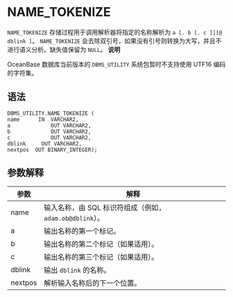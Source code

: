 NAME_TOKENIZE 
==================================

`NAME_TOKENIZE` 存储过程用于调用解析器将指定的名称解析为 `a [. b [. c ]][@ dblink ]`。
`NAME_TOKENIZE` 会去除双引号，如果没有引号则转换为大写，并且不进行语义分析。缺失值保留为 `NULL`。
**说明**



OceanBase 数据库当前版本的 `DBMS_UTILITY` 系统包暂时不支持使用 UTF16 编码的字符集。

语法 
-----------------------

```unknow
DBMS_UTILITY.NAME_TOKENIZE ( 
name      IN  VARCHAR2,
a             OUT VARCHAR2,
b             OUT VARCHAR2,
c             OUT VARCHAR2,
dblink     OUT VARCHAR2, 
nextpos  OUT BINARY_INTEGER);
```



参数解释 
-------------------------



|   参数    |                   解释                   |
|---------|----------------------------------------|
| name    | 输入名称，由 SQL 标识符组成（例如，`adam.ob@dblink`）。 |
| a       | 输出名称的第一个标记。                            |
| b       | 输出名称的第二个标记（如果适用）。                      |
| c       | 输出名称的第三个标记（如果适用）。                      |
| dblink  | 输出 `dblink` 的名称。                       |
| nextpos | 解析输入名称后的下一个位置。                         |


